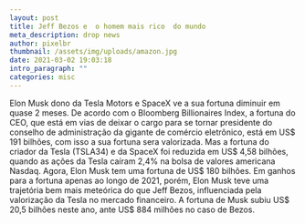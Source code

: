 ```yaml
---
layout: post
title: Jeff Bezos e  o homem mais rico  do mundo
meta_description: drop news
author: pixelbr
thumbnail: /assets/img/uploads/amazon.jpg
date: 2021-03-02 19:03:18
intro_paragraph: ""
categories: misc
---
```


Elon Musk dono da Tesla Motors e SpaceX  ve a sua fortuna diminuir em quase 2 meses.
De acordo com o Bloomberg Billionaires Index, a fortuna do CEO, que está em vias de deixar o cargo para se tornar presidente do conselho de administração da gigante de comércio eletrônico, está em US$ 191 bilhões, com isso a sua fortuna sera valorizada. Mas a fortuna do criador da Tesla (TSLA34) e da SpaceX foi reduzida em US$ 4,58 bilhões, quando as ações da Tesla caíram 2,4% na bolsa de valores americana Nasdaq. Agora, Elon Musk tem uma fortuna de US$ 180 bilhões. Em ganhos para a fortuna apenas ao longo de 2021, porém, Elon Musk teve uma trajetória bem mais meteórica do que Jeff Bezos, influenciada pela valorização da Tesla no mercado financeiro. A fortuna de Musk subiu US$ 20,5 bilhões neste ano, ante US$ 884 milhões no caso de Bezos.





